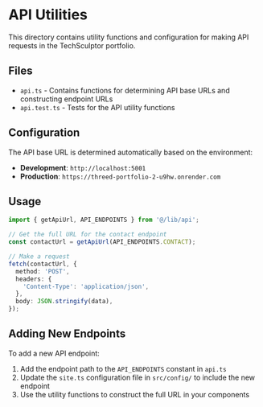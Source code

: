 # API Utilities

This directory contains utility functions and configuration for making API requests in the TechSculptor portfolio.

## Files

- `api.ts` - Contains functions for determining API base URLs and constructing endpoint URLs
- `api.test.ts` - Tests for the API utility functions

## Configuration

The API base URL is determined automatically based on the environment:

- **Development**: `http://localhost:5001`
- **Production**: `https://threed-portfolio-2-u9hw.onrender.com`

## Usage

```typescript
import { getApiUrl, API_ENDPOINTS } from '@/lib/api';

// Get the full URL for the contact endpoint
const contactUrl = getApiUrl(API_ENDPOINTS.CONTACT);

// Make a request
fetch(contactUrl, {
  method: 'POST',
  headers: {
    'Content-Type': 'application/json',
  },
  body: JSON.stringify(data),
});
```

## Adding New Endpoints

To add a new API endpoint:

1. Add the endpoint path to the `API_ENDPOINTS` constant in `api.ts`
2. Update the `site.ts` configuration file in `src/config/` to include the new endpoint
3. Use the utility functions to construct the full URL in your components